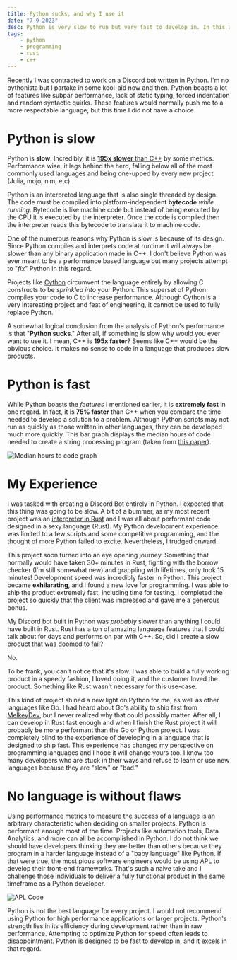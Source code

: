 ```yaml
---
title: Python sucks, and why I use it
date: "7-9-2023"
desc: Python is very slow to run but very fast to develop in. In this article, I discuss my experience with Python and why I use it despite its flaws.
tags:
    - python
    - programming
    - rust
    - c++
---
```


Recently I was contracted to work on a Discord bot written in Python. I'm no pythonista but I partake in some kool-aid now and then. Python boasts a lot of features like subpar performance, lack of static typing, forced indentation and random syntactic quirks. These features would normally push me to a more respectable language, but this time I did not have a choice.

# Python is slow

Python is **slow**. Incredibly, it is [**195x slower** than C++](https://github.com/kostya/benchmarks#brainfuck) by some metrics. Performance wise, it lags behind the herd, falling below all of the most commonly used languages and being one-upped by every new project (Julia, mojo, nim, etc).

Python is an interpreted language that is also single threaded by design. The code must be compiled into platform-independent **bytecode** _while running_. Bytecode is like machine code but instead of being executed by the CPU it is executed by the interpreter. Once the code is compiled then the interpreter reads this bytecode to translate it to machine code.

One of the numerous reasons why Python is slow is because of its design. Since Python compiles and interprets code at runtime it will always be slower than any binary application made in C++. I don't believe Python was ever meant to be a performance based language but many projects attempt to "_fix_" Python in this regard.

Projects like [Cython](https://cython.org/) circumvent the language entirely by allowing C constructs to be _sprinkled into_ your Python. This superset of Python compiles your code to C to increase performance. Although Cython is a very interesting project and feat of engineering, it cannot be used to fully replace Python.

A somewhat logical conclusion from the analysis of Python's performance is that "**Python sucks**." After all, if something is slow why would you ever want to use it. I mean, C++ is **195x faster**? Seems like C++ would be the obvious choice. It makes no sense to code in a language that produces slow products.

# Python is fast

While Python boasts the _features_ I mentioned earlier, it is **extremely fast** in one regard. In fact, it is **75% faster** than C++ when you compare the time needed to develop a solution to a problem. Although Python scripts may not run as quickly as those written in other languages, they can be developed much more quickly. This bar graph displays the median hours of code needed to create a string processing program (taken from [this paper](http://www.connellybarnes.com/documents/language_productivity.pdf)).

![Median hours to code graph](https://www.monterail.com/hs-fs/hubfs/Is%20Python%20Slow-2.png?width=1534&name=Is%20Python%20Slow-2.png)

# My Experience

I was tasked with creating a Discord Bot entirely in Python. I expected that this thing was going to be slow. A bit of a bummer, as my most recent project was an [interpreter in Rust](https://github.com/wzid/monkey-rs) and I was all about performant code designed in a sexy language (Rust). My Python development experience was limited to a few scripts and some competitive programming, and the thought of more Python failed to excite. Nevertheless, I trudged onward.

This project soon turned into an eye opening journey. Something that normally would have taken 30+ minutes in Rust, fighting with the borrow checker (I'm still somewhat new) and grappling with lifetimes, only took 15 minutes! Development speed was incredibly faster in Python. This project became **exhilarating**, and I found a new love for programming. I was able to ship the product extremely fast, including time for testing. I completed the project so quickly that the client was impressed and gave me a generous bonus.

My Discord bot built in Python was _probably_ slower than anything I could have built in Rust. Rust has a ton of amazing language features that I could talk about for days and performs on par with C++. So, did I create a slow product that was doomed to fail?

No.

To be frank, you can't notice that it's slow. I was able to build a fully working product in a speedy fashion, I loved doing it, and the customer loved the product. Something like Rust wasn't necessary for this use-case.

This kind of project shined a new light on Python for me, as well as other languages like Go. I had heard about Go's ability to ship fast from [MelkeyDev](https://twitter.com/MelkeyDev), but I never realized why that could possibly matter. After all, I can develop in Rust fast enough and when I finish the Rust project it will probably be more performant than the Go or Python project. I was completely blind to the experience of developing in a language that is designed to ship fast. This experience has changed my perspective on programming languages and I hope it will change yours too. I know too many developers who are stuck in their ways and refuse to learn or use new languages because they are "slow" or "bad."

# No language is without flaws

Using performance metrics to measure the success of a language is an arbitrary characteristic when deciding on smaller projects. Python is performant enough most of the time. Projects like automation tools, Data Analytics, and more can all be accomplished in Python. I do not think we should have developers thinking they are better than others because they program in a harder language instead of a "baby language" like Python. If that were true, the most pious software engineers would be using APL to develop their front-end frameworks. That's such a naive take and I challenge those individuals to deliver a fully functional product in the same timeframe as a Python developer.

![APL Code](https://computerhistory.org/wp-content/uploads/2012/10/APLSC_matrix.jpg)

Python is not the best language for every project. I would not recommend using Python for high performance applications or larger projects. Python's strength lies in its efficiency during development rather than in raw performance. Attempting to optimize Python for speed often leads to disappointment. Python is designed to be fast to develop in, and it excels in that regard.
